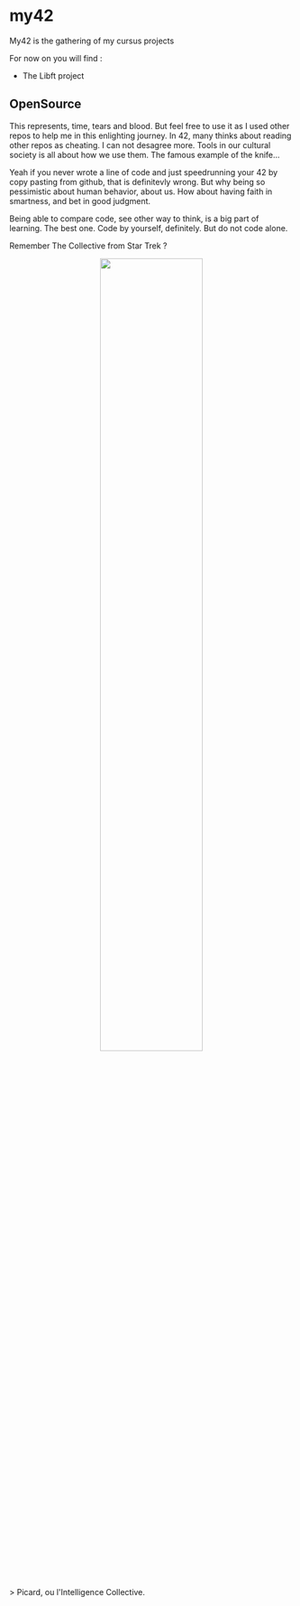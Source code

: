 # my42

My42 is the gathering of my cursus projects

For now on you will find :
 - The Libft project



## OpenSource

This represents, time, tears and blood. But feel free to use it as I used other repos to help me in this enlighting journey. 
In 42, many thinks about reading other repos as cheating. I can not desagree more.
Tools in our cultural society is all about how we use them. The famous example of the knife...

Yeah if you never wrote a line of code and just speedrunning your 42 by copy pasting from github, that is definitevly wrong.
But why being so pessimistic about human behavior, about us. How about having faith in smartness, and bet in good judgment.

Being able to compare code, see other way to think, is a big part of learning. The best one.
Code by yourself, definitely. But do not code alone.

Remember The Collective from Star Trek ?
<p align="center">
  <img src="https://www.hollywoodreporter.com/wp-content/uploads/2015/06/startrek_main.jpg" width="60%" />
</p>
> Picard, ou l'Intelligence Collective.
